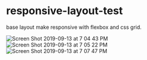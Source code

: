 # responsive-layout-test

base layout make responsive with flexbox and css grid.

![Screen Shot 2019-09-13 at 7 04 43 PM](https://user-images.githubusercontent.com/5779193/64897600-5c924000-d65a-11e9-9e14-67f2fa54481c.png)
![Screen Shot 2019-09-13 at 7 05 22 PM](https://user-images.githubusercontent.com/5779193/64897604-5e5c0380-d65a-11e9-81f8-cb735e3f0b9c.png)
![Screen Shot 2019-09-13 at 7 07 47 PM](https://user-images.githubusercontent.com/5779193/64897605-5ef49a00-d65a-11e9-88c8-16896bfa0e7c.png)
